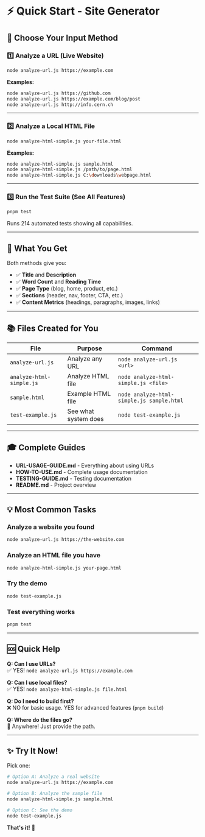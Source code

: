 # ⚡ Quick Start - Site Generator

## 🎯 Choose Your Input Method

### 1️⃣ **Analyze a URL** (Live Website)

```bash
node analyze-url.js https://example.com
```

**Examples:**
```bash
node analyze-url.js https://github.com
node analyze-url.js https://example.com/blog/post
node analyze-url.js http://info.cern.ch
```

---

### 2️⃣ **Analyze a Local HTML File**

```bash
node analyze-html-simple.js your-file.html
```

**Examples:**
```bash
node analyze-html-simple.js sample.html
node analyze-html-simple.js /path/to/page.html
node analyze-html-simple.js C:\downloads\webpage.html
```

---

### 3️⃣ **Run the Test Suite** (See All Features)

```bash
pnpm test
```

Runs 214 automated tests showing all capabilities.

---

## 🚀 What You Get

Both methods give you:

- ✅ **Title** and **Description**
- ✅ **Word Count** and **Reading Time**  
- ✅ **Page Type** (blog, home, product, etc.)
- ✅ **Sections** (header, nav, footer, CTA, etc.)
- ✅ **Content Metrics** (headings, paragraphs, images, links)

---

## 📚 Files Created for You

| File | Purpose | Command |
|------|---------|---------|
| `analyze-url.js` | Analyze any URL | `node analyze-url.js <url>` |
| `analyze-html-simple.js` | Analyze HTML file | `node analyze-html-simple.js <file>` |
| `sample.html` | Example HTML file | `node analyze-html-simple.js sample.html` |
| `test-example.js` | See what system does | `node test-example.js` |

---

## 🎓 Complete Guides

- **URL-USAGE-GUIDE.md** - Everything about using URLs
- **HOW-TO-USE.md** - Complete usage documentation  
- **TESTING-GUIDE.md** - Testing documentation
- **README.md** - Project overview

---

## 💡 Most Common Tasks

### Analyze a website you found
```bash
node analyze-url.js https://the-website.com
```

### Analyze an HTML file you have
```bash
node analyze-html-simple.js your-page.html
```

### Try the demo
```bash
node test-example.js
```

### Test everything works
```bash
pnpm test
```

---

## 🆘 Quick Help

**Q: Can I use URLs?**  
✅ YES! `node analyze-url.js https://example.com`

**Q: Can I use local files?**  
✅ YES! `node analyze-html-simple.js file.html`

**Q: Do I need to build first?**  
❌ NO for basic usage. YES for advanced features (`pnpm build`)

**Q: Where do the files go?**  
📂 Anywhere! Just provide the path.

---

## ✨ Try It Now!

Pick one:

```bash
# Option A: Analyze a real website
node analyze-url.js https://example.com

# Option B: Analyze the sample file
node analyze-html-simple.js sample.html

# Option C: See the demo
node test-example.js
```

**That's it!** 🎉


